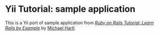 # Yii Tutorial: sample application

This is a Yii port of sample application from
[*Ruby on Rails Tutorial: Learn Rails by Example*](http://railstutorial.org/)
by [Michael Hartl](http://michaelhartl.com/).
